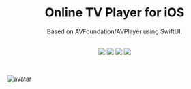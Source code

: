 # <div align=center> Online TV Player for iOS </div>
<div align=center> Based on AVFoundation/AVPlayer using SwiftUI. </div>
<br/>
<p align="center">
<a href="https://developer.apple.com/swift"><img src="https://img.shields.io/badge/language-Swift%205-f48041.svg?style=flat"></a>
<a href="https://developer.apple.com/swiftui"><img src="https://img.shields.io/badge/framework-SwiftUI-blue.svg?style=flat"></a>
<a href="https://developer.apple.com/ios"><img src="https://img.shields.io/badge/platform-iOS%2013%2b-blue.svg?style=flat"></a>
<a href="https://github.com/cy8018/TVPlayer.iOS/blob/master/LICENSE"><img src="http://img.shields.io/badge/license-MIT-lightgrey.svg?style=flat"></a>
</p>
<br/>

![avatar](https://raw.githubusercontent.com/cy8018/Resources/master/tv/snapshot/snapshot_ios_tv_1.png)
